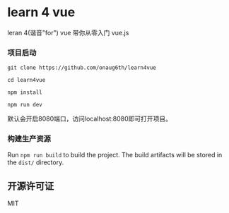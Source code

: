 # learn 4 vue

leran 4(谐音"for") vue
带你从零入门 vue.js

### 项目启动

```
git clone https://github.com/onaug6th/learn4vue

cd learn4vue

npm install 

npm run dev
```
默认会开启8080端口，访问localhost:8080即可打开项目。

### 构建生产资源

Run `npm run build` to build the project. The build artifacts will be stored in the `dist/` directory.

## 开源许可证

MIT
